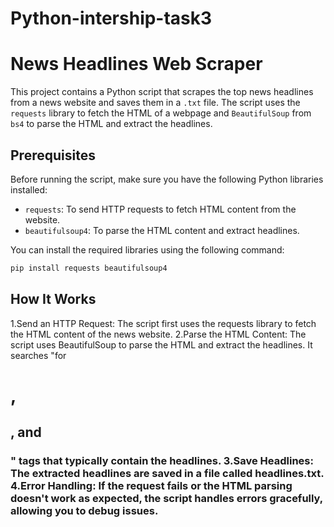 # Python-intership-task3
# News Headlines Web Scraper

This project contains a Python script that scrapes the top news headlines from a news website and saves them in a `.txt` file. The script uses the `requests` library to fetch the HTML of a webpage and `BeautifulSoup` from `bs4` to parse the HTML and extract the headlines.

## Prerequisites

Before running the script, make sure you have the following Python libraries installed:

- `requests`: To send HTTP requests to fetch HTML content from the website.
- `beautifulsoup4`: To parse the HTML content and extract headlines.

You can install the required libraries using the following command:

```bash
pip install requests beautifulsoup4
```

## How It Works

1.Send an HTTP Request: The script first uses the requests library to fetch the HTML content of the news website.
2.Parse the HTML Content: The script uses BeautifulSoup to parse the HTML and extract the headlines. It searches "for <h1>, <h2>, and <h3>" tags that typically contain the headlines.
3.Save Headlines: The extracted headlines are saved in a file called headlines.txt.
4.Error Handling: If the request fails or the HTML parsing doesn't work as expected, the script handles errors gracefully, allowing you to debug issues.
